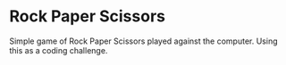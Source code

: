 # Rock Paper Scissors

Simple game of Rock Paper Scissors played against the computer. Using this as a coding challenge.

